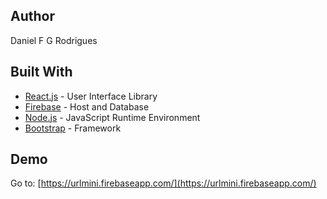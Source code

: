 ## Author
Daniel F G Rodrigues

## Built With
* [React.js](https://reactjs.org/) - User Interface Library
* [Firebase](http://firebase.com) - Host and Database
* [Node.js](https://nodejs.org) - JavaScript Runtime Environment
* [Bootstrap](https://getbootstrap.com/) - Framework

## Demo
Go to: [https://urlmini.firebaseapp.com/](https://urlmini.firebaseapp.com/)
